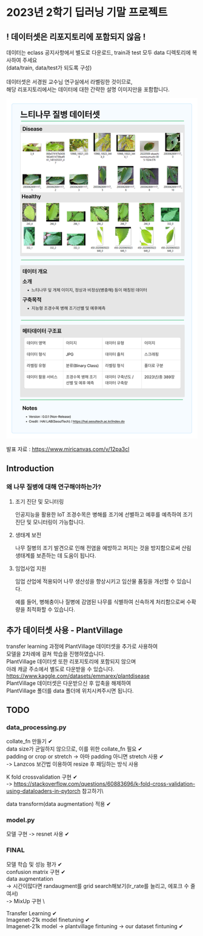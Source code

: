 # 2023년 2학기 딥러닝 기말 프로젝트
## ! 데이터셋은 리포지토리에 포함되지 않음 !
데이터는 eclass 공지사항에서 별도로 다운로드, train과 test 모두 data 디렉토리에 복사하여 주세요\
(data/train, data/test가 되도록 구성)\
\
데이터셋은 서경원 교수님 연구실에서 라벨링한 것이므로,\
해당 리포지토리에서는 데이터에 대한 간략한 설명 이미지만을 포함합니다.

![](./data.jpg)

발표 자료 : https://www.miricanvas.com/v/12pa3cl
## Introduction
### 왜 나무 질병에 대해 연구해야하는가?

1. 조기 진단 및 모니터링

   인공지능을 활용한 IoT 조경수목은 병해를 조기에 선별하고 예후를 예측하여 조기진단 및 모니터링이 가능합니다.

2. 생태계 보전

   나무 질병의 조기 발견으로 인해 전염을 예방하고 퍼지는 것을 방지함으로써 산림 생태계를 보존하는 데 도움이 됩니다.

3. 임업사업 지원

   임업 산업에 적용되어 나무 생산성을 향상시키고 임산물 품질을 개선할 수 있습니다.

   예를 들어, 병해충이나 질병에 감염된 나무를 식별하여 신속하게 처리함으로써 수확량을 최적화할 수 있습니다.

## 추가 데이터셋 사용 - PlantVillage
transfer learning 과정에 PlantVillage 데이터셋을 추가로 사용하여 \
모델을 2차례에 걸쳐 학습을 진행하였습니다.\
PlantVillage 데이터셋 또한 리포지토리에 포함되지 않으며\
아래 캐글 주소에서 별도로 다운받을 수 있습니다.\
https://www.kaggle.com/datasets/emmarex/plantdisease
\
PlantVillage 데이터셋은 다운받으신 후 압축을 해제하여\
PlantVillage 폴더를 data 폴더에 위치시켜주시면 됩니다.

## TODO
### data_processing.py
collate_fn 만들기 ✔\
data size가 균일하지 않으므로, 이를 위한 collate_fn 필요 ✔\
padding or crop or stretch -> 아마 padding 아니면 stretch 사용 ✔\
-> Lanzcos 보간법 이용하여 resize 후 패딩하는 방식 사용

K fold crossvalidation 구현 ✔\
-> https://stackoverflow.com/questions/60883696/k-fold-cross-validation-using-dataloaders-in-pytorch 참고하기\

data transform(data augmentation) 적용 ✔

### model.py
모델 구현 -> resnet 사용 ✔

### FINAL
모델 학습 및 성능 평가 ✔\
confusion matrix 구현 ✔\
data augmentation \
-> 시간이많다면 randaugment를 grid search해보기(lr_rate를 늘리고, 에포크 수 줄여서) \
-> MixUp 구현 \

Transfer Learning ✔\
Imagenet-21k model finetuning ✔\
Imagenet-21k model -> plantvillage fintuning -> our dataset fintuning ✔

